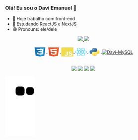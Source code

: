### Olá! Eu sou o Davi Emanuel 👋

- 🔭 Hoje trabalho com front-end
- 🌱 Estudando ReactJS e NextJS
- 😄 Pronouns: ele/dele

<div align="center">
  <a href="https://github.com/daviemanuels">
  <img height="160em" src="https://github-readme-stats.vercel.app/api?username=daviemanuels&show_icons=true&theme=onedark&include_all_commits=true&count_private=true"/>
  <img height="160em" src="https://github-readme-stats.vercel.app/api/top-langs/?username=daviemanuels&layout=compact&langs_count=7&theme=onedark"/>
</div>
<div style="display: inline_block" align="center"><br>
  <img align="center" alt="Davi-CSS" height="30" width="40" src="https://raw.githubusercontent.com/devicons/devicon/master/icons/css3/css3-original.svg">
  <img align="center" alt="Davi-HTML" height="30" width="40" src="https://raw.githubusercontent.com/devicons/devicon/master/icons/html5/html5-original.svg">
  <img align="center" alt="Davi-Js" height="30" width="40" src="https://raw.githubusercontent.com/devicons/devicon/master/icons/javascript/javascript-plain.svg">
  <img align="center" alt="Davi-React" height="30" width="40" src="https://raw.githubusercontent.com/devicons/devicon/master/icons/react/react-original.svg">
  <img align="center" alt="Davi-Python" height="30" width="40" src="https://raw.githubusercontent.com/devicons/devicon/master/icons/python/python-original.svg">
  <img align="center" alt="Davi-MySQL" height="30" width="40" src="https://cdn.jsdelivr.net/gh/devicons/devicon/icons/mysql/mysql-original.svg" />
</div>

##

<div align="center">
  <a href="https://contate.me/daviemanuels" target="_blank"><img src="https://img.shields.io/badge/WhatsApp-25D366?style=for-the-badge&logo=whatsapp&logoColor=white" target="_blank"></a>
  <a href="https://www.instagram.com/_daviemanuel__/" target="_blank"><img src="https://img.shields.io/badge/-Instagram-%23E4405F?style=for-the-badge&logo=instagram&logoColor=white" target="_blank"></a>
  <a href = "mailto:daviiemanuel2000@gmail.com"><img src="https://img.shields.io/badge/-Gmail-%23333?style=for-the-badge&logo=gmail&logoColor=white" target="_blank"></a>
  <a href="https://www.linkedin.com/in/davi-emanuel/" target="_blank"><img src="https://img.shields.io/badge/-LinkedIn-%230077B5?style=for-the-badge&logo=linkedin&logoColor=white" target="_blank"></a> 
</div>

  ![Snake animation](https://github.com/daviemanuels/daviemanuels/blob/output/github-contribution-grid-snake.svg)
